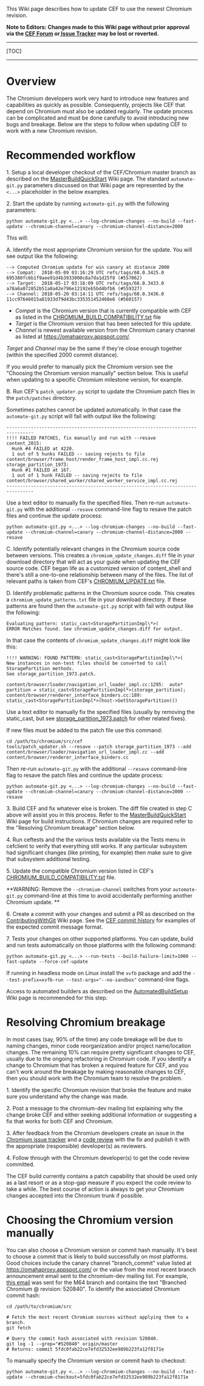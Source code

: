 This Wiki page describes how to update CEF to use the newest Chromium revision.

**Note to Editors: Changes made to this Wiki page without prior approval via the [CEF Forum](http://magpcss.org/ceforum/) or[ Issue Tracker](https://bitbucket.org/chromiumembedded/cef/issues?status=new&status=open) may be lost or reverted.**

***
[TOC]
***

# Overview

The Chromium developers work very hard to introduce new features and capabilities as quickly as possible. Consequently, projects like CEF that depend on Chromium must also be updated regularly. The update process can be complicated and must be done carefully to avoid introducing new bugs and breakage. Below are the steps to follow when updating CEF to work with a new Chromium revision.

# Recommended workflow

1\. Setup a local developer checkout of the CEF/Chromium master branch as described on the [MasterBuildQuickStart](https://bitbucket.org/chromiumembedded/cef/wiki/MasterBuildQuickStart.md) Wiki page. The standard `automate-git.py` parameters discussed on that Wiki page are represented by the `<...>` placeholder in the below examples.

2\. Start the update by running `automate-git.py` with the following parameters:

```
python automate-git.py <...> --log-chromium-changes --no-build --fast-update --chromium-channel=canary --chromium-channel-distance=2000
```

This will:

A\. Identify the most appropriate Chromium version for the update. You will see output like the following:

```
--> Computed Chromium update for win canary at distance 2000
--> Compat:  2018-05-09 03:16:29 UTC refs/tags/68.0.3425.0 695380fc6b1f9aee91d4b3933000c8a7da1d25f8 (#557062)
--> Target:  2018-05-17 03:16:09 UTC refs/tags/68.0.3433.0 a78a6a072852b51a8a42e796e12192eb5bd4bfb6 (#559327)
--> Channel: 2018-05-20 03:14:11 UTC refs/tags/68.0.3436.0 11cc97646015a81933d79d43bc335351452460e6 (#560157)
```

* *Compat* is the Chromium version that is currently compatible with CEF as listed in the [CHROMIUM_BUILD_COMPATIBILITY.txt](https://bitbucket.org/chromiumembedded/cef/src/master/CHROMIUM_BUILD_COMPATIBILITY.txt) file
* *Target* is the Chromium version that has been selected for this update.
* *Channel* is newest available version from the Chromium canary channel as listed at https://omahaproxy.appspot.com/.

*Target* and *Channel* may be the same if they're close enough together (within the specified 2000 commit distance).

If you would prefer to manually pick the Chromium version see the "Choosing the Chromium version manually" section below. This is useful when updating to a specific Chromium milestone version, for example.

B\. Run CEF's `patch_updater.py` script to update the Chromium patch files in the `patch/patches` directory.

Sometimes patches cannot be updated automatically. In that case the `automate-git.py` script will fail with output like the following:

```
--------------------------------------------------------------------------------
!!!! FAILED PATCHES, fix manually and run with --resave
content_2015:
  Hunk #4 FAILED at 4220.
  1 out of 5 hunks FAILED -- saving rejects to file content/browser/frame_host/render_frame_host_impl.cc.rej
storage_partition_1973:
  Hunk #1 FAILED at 167.
  1 out of 1 hunk FAILED -- saving rejects to file content/browser/shared_worker/shared_worker_service_impl.cc.rej
--------------------------------------------------------------------------------
```

Use a text editor to manually fix the specified files. Then re-run `automate-git.py` with the additional `--resave` command-line flag to resave the patch files and continue the update process:

```
python automate-git.py <...> --log-chromium-changes --no-build --fast-update --chromium-channel=canary --chromium-channel-distance=2000 --resave
```

C\. Identify potentially relevant changes in the Chromium source code between versions. This creates a `chromium_update_changes.diff` file in your download directory that will act as your guide when updating the CEF source code. CEF began life as a customized version of content\_shell and there's still a one-to-one relationship between many of the files. The list of relevant paths is taken from CEF's [CHROMIUM_UPDATE.txt](https://bitbucket.org/chromiumembedded/cef/src/master/CHROMIUM_UPDATE.txt) file.

D\. Identify problematic patterns in the Chromium source code. This creates a `chromium_update_patterns.txt` file in your download directory. If these patterns are found then the `automate-git.py` script with fail with output like the following:

```
Evaluating pattern: static_cast<StoragePartitionImpl\*>(
ERROR Matches found. See chromium_update_changes.diff for output.
```

In that case the contents of `chromium_update_changes.diff` might look like this:

```
!!!! WARNING: FOUND PATTERN: static_cast<StoragePartitionImpl\*>(
New instances in non-test files should be converted to call StoragePartition methods.
See storage_partition_1973.patch.

content/browser/loader/navigation_url_loader_impl.cc:1295:  auto* partition = static_cast<StoragePartitionImpl*>(storage_partition);
content/browser/renderer_interface_binders.cc:189:        static_cast<StoragePartitionImpl*>(host->GetStoragePartition())
```

Use a text editor to manually fix the specified files (usually by removing the static_cast, but see [storage_partition_1973.patch](https://bitbucket.org/chromiumembedded/cef/src/master/patch/patches/storage_partition_1973.patch) for other related fixes).

If new files must be added to the patch file use this command:

```
cd /path/to/chromium/src/cef
tools/patch_updater.sh --resave --patch storage_partition_1973 --add content/browser/loader/navigation_url_loader_impl.cc --add content/browser/renderer_interface_binders.cc
```

Then re-run `automate-git.py` with the additional `--resave` command-line flag to resave the patch files and continue the update process:

```
python automate-git.py <...> --log-chromium-changes --no-build --fast-update --chromium-channel=canary --chromium-channel-distance=2000 --resave
```

3\. Build CEF and fix whatever else is broken. The diff file created in step C above will assist you in this process. Refer to the [MasterBuildQuickStart](https://bitbucket.org/chromiumembedded/cef/wiki/MasterBuildQuickStart.md) Wiki page for build instructions. If Chromium changes are required refer to the "Resolving Chromium breakage" section below.

4\. Run ceftests and the the various tests available via the Tests menu in cefclient to verify that everything still works. If any particular subsystem had significant changes (like printing, for example) then make sure to give that subsystem additional testing.

5\. Update the compatible Chromium version listed in CEF's [CHROMIUM_BUILD_COMPATIBILITY.txt](https://bitbucket.org/chromiumembedded/cef/src/master/CHROMIUM_BUILD_COMPATIBILITY.txt) file.

**WARNING: Remove the `--chromium-channel` switches from your `automate-git.py` command-line at this time to avoid accidentally performing another Chromium update. **

6\. Create a commit with your changes and submit a PR as described on the [ContributingWithGit](https://bitbucket.org/chromiumembedded/cef/wiki/ContributingWithGit.md) Wiki page. See the [CEF commit history](https://bitbucket.org/chromiumembedded/cef/commits/branch/master) for examples of the expected commit message format.

7\. Tests your changes on other supported platforms. You can update, build and run tests automatically on those platforms with the following command:

```
python automate-git.py <...> --run-tests --build-failure-limit=1000 --fast-update --force-cef-update
```

If running in headless mode on Linux install the `xvfb` package and add the `--test-prefix=xvfb-run --test-args="--no-sandbox"` command-line flags.

Access to automated builders as described on the [AutomatedBuildSetup](https://bitbucket.org/chromiumembedded/cef/wiki/AutomatedBuildSetup.md) Wiki page is recommended for this step.

# Resolving Chromium breakage

In most cases (say, 90% of the time) any code breakage will be due to naming changes, minor code reorganization and/or project name/location changes. The remaining 10% can require pretty significant changes to CEF, usually due to the ongoing refactoring in Chromium code. If you identify a change to Chromium that has broken a required feature for CEF, and you can't work around the breakage by making reasonable changes to CEF, then you should work with the Chromium team to resolve the problem.

1\. Identify the specific Chromium revision that broke the feature and make sure you understand why the change was made.

2\. Post a message to the chromium-dev mailing list explaining why the change broke CEF and either seeking additional information or suggesting a fix that works for both CEF and Chromium.

3\. After feedback from the Chromium developers create an issue in the [Chromium issue tracker](https://crbug.com) and a [code review](http://www.chromium.org/developers/contributing-code) with the fix and publish it with the appropriate (responsible) developer(s) as reviewers.

4\. Follow through with the Chromium developer(s) to get the code review committed.

The CEF build currently contains a patch capability that should be used only as a last resort or as a stop-gap measure if you expect the code review to take a while. The best course of action is always to get your Chromium changes accepted into the Chromium trunk if possible.

# Choosing the Chromium version manually

You can also choose a Chromium version or commit hash manually. It's best to choose a commit that is likely to build successfully on most platforms. Good choices include the canary channel "branch_commit" value listed at https://omahaproxy.appspot.com/ or the value from the most recent branch announcement email sent to the chromium-dev mailing list. For example, [this email](https://groups.google.com/a/chromium.org/d/msg/chromium-dev/liRNCHAzY2Q/aIQA2dZHBwAJ) was sent for the M64 branch and contains the text "Branched Chromium @ revision: 520840". To identify the associated Chromium commit hash:

```
cd /path/to/chromium/src

# Fetch the most recent Chromium sources without applying them to a branch.
git fetch

# Query the commit hash associated with revision 520840.
git log -1 --grep="#520840" origin/master
# Returns: commit 5fdc0fab22ce7efd32532ee989b223fa12f8171e
```

To manually specify the Chromium version or commit hash to checkout:

```
python automate-git.py <...> --log-chromium-changes --no-build --fast-update --chromium-checkout=5fdc0fab22ce7efd32532ee989b223fa12f8171e
```